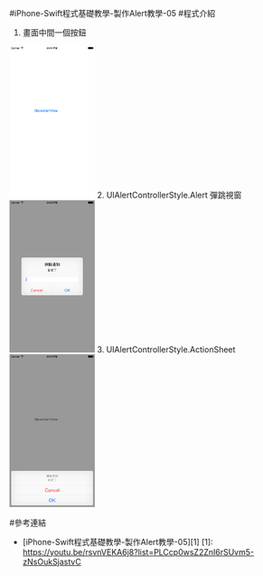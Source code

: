 #iPhone-Swift程式基礎教學-製作Alert教學-05
#程式介紹
1. 畫面中間一個按鈕<br/>
<img src="https://github.com/tabhuang/ShowAlertView/raw/master/1.png" alt="GitHub" title="GitHub,Social Coding" width="30%" height="30%" />
2. UIAlertControllerStyle.Alert  彈跳視窗<br/>
<img src="https://github.com/tabhuang/ShowAlertView/raw/master/2.png" alt="GitHub" title="GitHub,Social Coding" width="30%" height="30%" />
3. UIAlertControllerStyle.ActionSheet <br/>
<img src="https://github.com/tabhuang/ShowAlertView/raw/master/3.png" alt="GitHub" title="GitHub,Social Coding" width="30%" height="30%" />

#參考連結
- [iPhone-Swift程式基礎教學-製作Alert教學-05][1]
[1]: https://youtu.be/rsvnVEKA6j8?list=PLCcp0wsZ2ZnI6rSUvm5-zNsOukSjastvC
